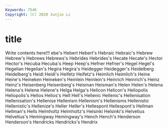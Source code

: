 ```yaml
---
Keywords: 7546
Copyright: (C) 2020 Junjie Li
---
```


# title

Write contents here!!!
ebe's 
Hebert 
Hebert's 
Hebraic 
Hebraic's 
Hebrew 
Hebrew's 
Hebrews 
Hebrews's 
Hebrides
Hebrides's 
Hecate 
Hecate's 
Hector 
Hector's 
Hecuba 
Hecuba's 
Heep 
Heep's 
Hefner
Hefner's 
Hegel 
Hegel's 
Hegelian 
Hegelian's 
Hegira 
Hegira's 
Heidegger 
Heidegger's 
Heidelberg
Heidelberg's 
Heidi 
Heidi's 
Heifetz 
Heifetz's 
Heimlich 
Heimlich's 
Heine 
Heine's 
Heineken
Heineken's 
Heinlein 
Heinlein's 
Heinrich 
Heinrich's 
Heinz 
Heinz's 
Heisenberg 
Heisenberg's 
Heisman
Heisman's 
Helen 
Helen's 
Helena 
Helena's 
Helene 
Helene's 
Helga 
Helga's 
Helicon
Helicon's 
Heliopolis 
Heliopolis's 
Helios 
Helios's 
Hell 
Hell's 
Hellenic 
Hellenic's 
Hellenisation
Hellenisation's 
Hellenise 
Hellenism 
Hellenism's 
Hellenisms 
Hellenistic 
Hellenistic's 
Hellenize's 
Heller 
Heller's
Hellespont 
Hellespont's 
Hellman 
Hellman's 
Hells 
Helmholtz 
Helmholtz's 
Helsinki 
Helsinki's 
Helvetius
Helvetius's 
Hemingway 
Hemingway's 
Hench 
Hench's 
Henderson 
Henderson's 
Hendricks 
Hendricks's 
Hendrix
